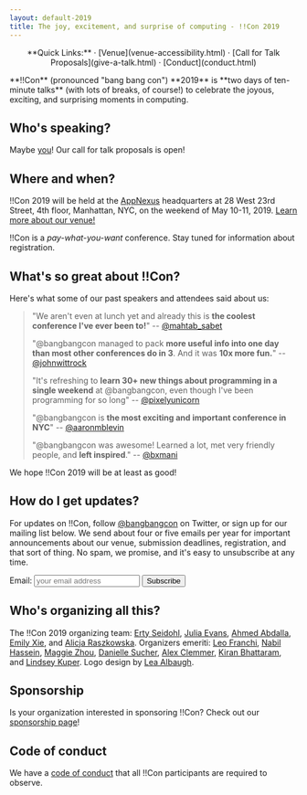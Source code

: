 ```yaml
---
layout: default-2019
title: The joy, excitement, and surprise of computing - !!Con 2019
---
```


<p style="text-align: center;">
  **Quick Links:**
  &middot;
  [Venue](venue-accessibility.html)
  &middot;
  [Call for Talk Proposals](give-a-talk.html)
  &middot;
  [Conduct](conduct.html)
</p>

<p id="blurb">**!!Con** (pronounced "bang bang con") **2019** is **two days of
ten-minute talks** (with lots of breaks, of course!) to celebrate the
joyous, exciting, and surprising moments in computing.
</p>

## Who's speaking?

Maybe [you](give-a-talk.html)!  Our call for talk proposals is open!

<a name="where" id="where"></a>

## Where and when?

!!Con 2019 will be held at the [AppNexus](http://appnexus.com) headquarters
at 28 West 23rd Street, 4th floor, Manhattan, NYC, on the weekend of
May 10-11, 2019.  [Learn more about our venue!](venue-accessibility.html)

!!Con is a *pay-what-you-want* conference.  Stay tuned for information about registration.

<a name="testimonials" id="testimonials"></a>

## What's so great about !!Con?

Here's what some of our past speakers and attendees said about us:

<!-- Need to update these for 2019 -->

> "We aren't even at lunch yet and already this is **the coolest conference I've ever been to!**"
> -- [@mahtab_sabet](https://twitter.com/mahtab_sabet/status/860876124141780992)
>
> "@bangbangcon managed to pack **more useful info into one day than most other conferences do in 3**. And it was **10x more fun.**"
> -- [@johnwittrock](https://twitter.com/johnwittrock/status/861206986448404481)
>
> "It's refreshing to **learn 30+ new things about programming in a single weekend** at @bangbangcon, even though I've been programming for so long"
> -- [@pixelyunicorn](https://twitter.com/pixelyunicorn/status/861690031370645504)
>
> "@bangbangcon is **the most exciting and important conference in NYC**"
> -- [@aaronmblevin](https://twitter.com/aaronmblevin/status/843949325906534402)
> 
> "@bangbangcon was awesome!  Learned a lot, met very friendly people, and **left inspired**."
> -- [@bxmani](https://twitter.com/bxmani/status/861400448107937792)

We hope !!Con 2019 will be at least as good!

## How do I get updates?

For updates on !!Con, follow
[@bangbangcon](https://twitter.com/bangbangcon) on Twitter, or sign up
for our mailing list below.  We send about four or five emails per year for important announcements about our venue, submission deadlines, registration, and that sort of thing.  No spam, we promise, and it's easy to unsubscribe at any time.

<!-- Begin MailChimp Signup Form -->
<div id="mc_embed_signup">
<form action="http://bangbangcon.us3.list-manage.com/subscribe/post?u=37b924b9d7d71dc7aa1a52b4c&amp;id=9f9ec7c469" method="post" id="mc-embedded-subscribe-form" name="mc-embedded-subscribe-form" class="validate" target="_blank" style="background-color: inherit;" novalidate>
<div class="mc-field-group">
<label for="mce-EMAIL">Email:</label>
<input type="email" value="" name="EMAIL" class="required email" id="mce-EMAIL" placeholder='your email address'>
<input type="submit" value="Subscribe" name="subscribe" id="mc-embedded-subscribe" class="button">
</div>
<div id="mce-responses" class="clear">
<div class="response" id="mce-error-response" style="display:none"></div>
<div class="response" id="mce-success-response" style="display:none"></div>
</div>
<!-- real people should not fill this in and expect good things - do not remove this or risk form bot signups-->
<div style="position: absolute; left: -50020px;">
<input type="text" name="b_37b924b9d7d71dc7aa1a52b4c_9f9ec7c469" value="">
</div>
</form>
</div>

<a name="organizers"></a>

## Who's organizing all this?

The !!Con 2019 organizing team:
[Erty Seidohl](https://twitter.com/ertyseidohl),
[Julia Evans](https://twitter.com/b0rk),
[Ahmed Abdalla](https://twitter.com/simplyahmaz1ng),
[Emily Xie](https://twitter.com/emilyxxie), and
[Alicja Raszkowska](https://twitter.com/mamrotynka).  Organizers
emeriti: [Leo Franchi](https://twitter.com/lfranchi), [Nabil Hassein](https://twitter.com/NabilHassein),
[Maggie Zhou](https://twitter.com/zmagg), [Danielle Sucher](https://twitter.com/DanielleSucher), [Alex Clemmer](https://twitter.com/hausdorff_space), [Kiran Bhattaram](https://twitter.com/kiranb), and [Lindsey Kuper](https://twitter.com/lindsey).  Logo design by
[Lea Albaugh](http://twitter.com/doridoidea).

<a name="sponsors"></a>

## Sponsorship

Is your organization interested in sponsoring !!Con?  Check out our [sponsorship page](sponsors.html)!

## Code of conduct

We have a [code of conduct](conduct.html) that all !!Con participants are required to observe.
